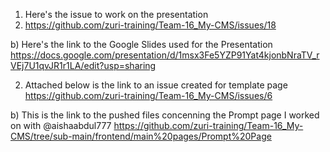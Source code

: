 1) Here's the issue to work on the presentation
2) https://github.com/zuri-training/Team-16_My-CMS/issues/18

b) Here's the link to the Google Slides used for the Presentation 
https://docs.google.com/presentation/d/1msx3Fe5YZP91Yat4kjonbNraTV_rVEj7U1qvJR1r1LA/edit?usp=sharing

2) Attached below is the link to an issue created for template page
https://github.com/zuri-training/Team-16_My-CMS/issues/6

b) This is the link to the pushed files concenning the Prompt page I worked on with @aishaabdul777
https://github.com/zuri-training/Team-16_My-CMS/tree/sub-main/frontend/main%20pages/Prompt%20Page
